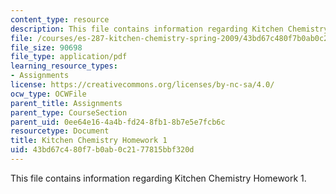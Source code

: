 ```yaml
---
content_type: resource
description: This file contains information regarding Kitchen Chemistry Homework 1.
file: /courses/es-287-kitchen-chemistry-spring-2009/43bd67c480f7b0ab0c2177815bbf320d_MITES_287S09_assn01_Week01.pdf
file_size: 90698
file_type: application/pdf
learning_resource_types:
- Assignments
license: https://creativecommons.org/licenses/by-nc-sa/4.0/
ocw_type: OCWFile
parent_title: Assignments
parent_type: CourseSection
parent_uid: 0ee64e16-4a4b-fd24-8fb1-8b7e5e7fcb6c
resourcetype: Document
title: Kitchen Chemistry Homework 1
uid: 43bd67c4-80f7-b0ab-0c21-77815bbf320d
---
```

This file contains information regarding Kitchen Chemistry Homework 1.
